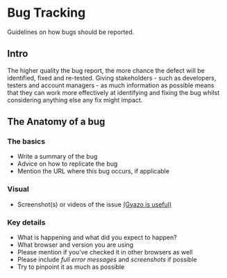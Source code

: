 # Bug Tracking

Guidelines on how bugs should be reported.

## Intro

The higher quality the bug report, the more chance the defect will be identified, fixed and re-tested.
Giving stakeholders - such as developers, testers and account managers - as much information as possible means that they can work more effectively at identifying and fixing the bug whilst considering anything else any fix might impact.

## The Anatomy of a bug

### The basics
- Write a summary of the bug
- Advice on how to replicate the bug
- Mention the URL where this bug occurs, if applicable

### Visual
- Screenshot(s) or videos of the issue [(Gyazo is useful)](https://gyazo.com/)

### Key details
- What is happening and what did you expect to happen?
- What browser and version you are using
- Please mention if you've checked it in other browsers as well
- Please include *full error messages* and *screenshots* if possible
- Try to pinpoint it as much as possible